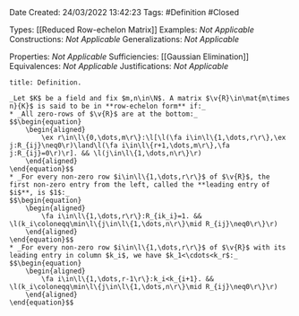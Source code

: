 <br />
<br />

Date Created: 24/03/2022 13:42:23
Tags: #Definition #Closed 

Types: [[Reduced Row-echelon Matrix]]
Examples: _Not Applicable_
Constructions: _Not Applicable_
Generalizations: _Not Applicable_

Properties: _Not Applicable_
Sufficiencies: [[Gaussian Elimination]]
Equivalences: _Not Applicable_
Justifications: _Not Applicable_

``` ad-Definition
title: Definition.

_Let $K$ be a field and fix $m,n\in\N$. A matrix $\v{R}\in\mat{m\times n}{K}$ is said to be in **row-echelon form** if:_
* _All zero-rows of $\v{R}$ are at the bottom:_
$$\begin{equation}
    \begin{aligned}
        \ex r\in\l\{0,\dots,m\r\}:\l[\l(\fa i\in\l\{1,\dots,r\r\},\ex j:R_{ij}\neq0\r)\land\l(\fa i\in\l\{r+1,\dots,m\r\},\fa j:R_{ij}=0\r)\r]. && \l(j\in\l\{1,\dots,n\r\}\r)
    \end{aligned}
\end{equation}$$
* _For every non-zero row $i\in\l\{1,\dots,r\r\}$ of $\v{R}$, the first non-zero entry from the left, called the **leading entry of $i$**, is $1$:_
$$\begin{equation}
    \begin{aligned}
        \fa i\in\l\{1,\dots,r\r\}:R_{ik_i}=1. && \l(k_i\coloneqq\min\l\{j\in\l\{1,\dots,n\r\}\mid R_{ij}\neq0\r\}\r)
    \end{aligned}
\end{equation}$$
* _For every non-zero row $i\in\l\{1,\dots,r\r\}$ of $\v{R}$ with its leading entry in column $k_i$, we have $k_1<\cdots<k_r$:_
$$\begin{equation}
    \begin{aligned}
        \fa i\in\l\{1,\dots,r-1\r\}:k_i<k_{i+1}. && \l(k_i\coloneqq\min\l\{j\in\l\{1,\dots,n\r\}\mid R_{ij}\neq0\r\}\r)
    \end{aligned}
\end{equation}$$

```
